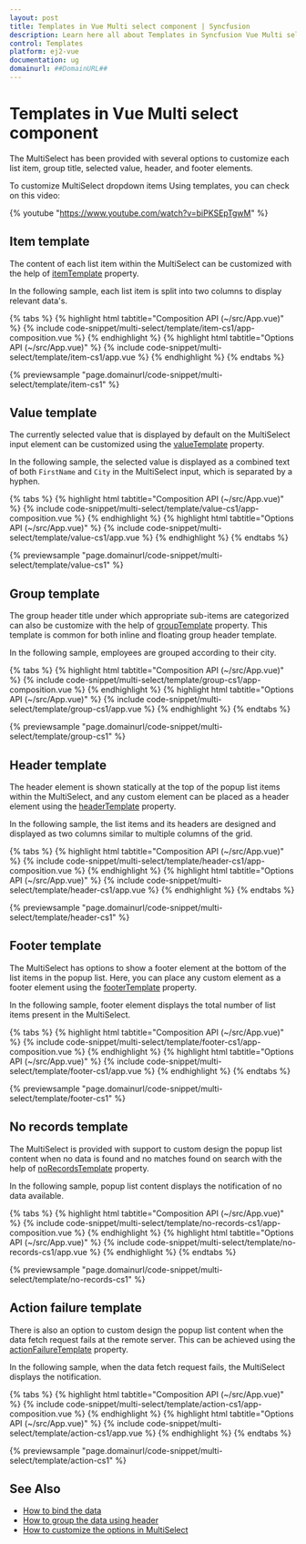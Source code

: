```yaml
---
layout: post
title: Templates in Vue Multi select component | Syncfusion
description: Learn here all about Templates in Syncfusion Vue Multi select component of Syncfusion Essential JS 2 and more.
control: Templates 
platform: ej2-vue
documentation: ug
domainurl: ##DomainURL##
---
```


# Templates in Vue Multi select component

The MultiSelect has been provided with several options to customize each list item, group title, selected value, header, and footer elements.

To customize MultiSelect dropdown items Using templates, you can check on this video:

{% youtube "https://www.youtube.com/watch?v=biPKSEpTgwM" %}

## Item template

The content of each list item within the MultiSelect can be customized with the help of [itemTemplate](https://ej2.syncfusion.com/vue/documentation/api/multi-select/#itemtemplate) property.

In the following sample, each list item is split into two columns to display relevant data's.

{% tabs %}
{% highlight html tabtitle="Composition API (~/src/App.vue)" %}
{% include code-snippet/multi-select/template/item-cs1/app-composition.vue %}
{% endhighlight %}
{% highlight html tabtitle="Options API (~/src/App.vue)" %}
{% include code-snippet/multi-select/template/item-cs1/app.vue %}
{% endhighlight %}
{% endtabs %}
        
{% previewsample "page.domainurl/code-snippet/multi-select/template/item-cs1" %}

## Value template

The currently selected value that is displayed by default on the MultiSelect input element can be customized using the [valueTemplate](https://ej2.syncfusion.com/vue/documentation/api/multi-select/#valuetemplate) property.

In the following sample, the selected value is displayed as a combined text of both `FirstName` and `City` in the MultiSelect input, which is separated by a hyphen.

{% tabs %}
{% highlight html tabtitle="Composition API (~/src/App.vue)" %}
{% include code-snippet/multi-select/template/value-cs1/app-composition.vue %}
{% endhighlight %}
{% highlight html tabtitle="Options API (~/src/App.vue)" %}
{% include code-snippet/multi-select/template/value-cs1/app.vue %}
{% endhighlight %}
{% endtabs %}
        
{% previewsample "page.domainurl/code-snippet/multi-select/template/value-cs1" %}

## Group template

The group header title under which appropriate sub-items are categorized can also be customize with the help of [groupTemplate](https://ej2.syncfusion.com/vue/documentation/api/multi-select/#grouptemplate) property. This template is common for both inline and floating group header template.

In the following sample, employees are grouped according to their city.

{% tabs %}
{% highlight html tabtitle="Composition API (~/src/App.vue)" %}
{% include code-snippet/multi-select/template/group-cs1/app-composition.vue %}
{% endhighlight %}
{% highlight html tabtitle="Options API (~/src/App.vue)" %}
{% include code-snippet/multi-select/template/group-cs1/app.vue %}
{% endhighlight %}
{% endtabs %}
        
{% previewsample "page.domainurl/code-snippet/multi-select/template/group-cs1" %}

## Header template

The header element is shown statically at the top of the popup list items within the MultiSelect, and any custom element can be placed as a header element using the [headerTemplate](https://ej2.syncfusion.com/vue/documentation/api/multi-select/#headertemplate) property.

In the following sample, the list items and its headers are designed and displayed as two columns similar to multiple columns of the grid.

{% tabs %}
{% highlight html tabtitle="Composition API (~/src/App.vue)" %}
{% include code-snippet/multi-select/template/header-cs1/app-composition.vue %}
{% endhighlight %}
{% highlight html tabtitle="Options API (~/src/App.vue)" %}
{% include code-snippet/multi-select/template/header-cs1/app.vue %}
{% endhighlight %}
{% endtabs %}
        
{% previewsample "page.domainurl/code-snippet/multi-select/template/header-cs1" %}

## Footer template

The MultiSelect has options to show a footer element at the bottom of the list items in the popup list. Here, you can place any custom element as a footer element using the [footerTemplate](https://ej2.syncfusion.com/vue/documentation/api/multi-select/#footertemplate) property.

In the following sample, footer element displays the total number of list items present in the MultiSelect.

{% tabs %}
{% highlight html tabtitle="Composition API (~/src/App.vue)" %}
{% include code-snippet/multi-select/template/footer-cs1/app-composition.vue %}
{% endhighlight %}
{% highlight html tabtitle="Options API (~/src/App.vue)" %}
{% include code-snippet/multi-select/template/footer-cs1/app.vue %}
{% endhighlight %}
{% endtabs %}
        
{% previewsample "page.domainurl/code-snippet/multi-select/template/footer-cs1" %}

## No records template

The MultiSelect is provided with support to custom design the popup list content when no data is found and no matches found on search with the help of [noRecordsTemplate](https://ej2.syncfusion.com/vue/documentation/api/multi-select/#norecordstemplate) property.

In the following sample, popup list content displays the notification of no data available.

{% tabs %}
{% highlight html tabtitle="Composition API (~/src/App.vue)" %}
{% include code-snippet/multi-select/template/no-records-cs1/app-composition.vue %}
{% endhighlight %}
{% highlight html tabtitle="Options API (~/src/App.vue)" %}
{% include code-snippet/multi-select/template/no-records-cs1/app.vue %}
{% endhighlight %}
{% endtabs %}
        
{% previewsample "page.domainurl/code-snippet/multi-select/template/no-records-cs1" %}

## Action failure template

There is also an option to custom design the popup list content when the data fetch request fails at the remote server. This can be achieved using the [actionFailureTemplate](https://ej2.syncfusion.com/vue/documentation/api/multi-select/#actionfailuretemplate) property.

In the following sample, when the data fetch request fails, the MultiSelect displays the notification.

{% tabs %}
{% highlight html tabtitle="Composition API (~/src/App.vue)" %}
{% include code-snippet/multi-select/template/action-cs1/app-composition.vue %}
{% endhighlight %}
{% highlight html tabtitle="Options API (~/src/App.vue)" %}
{% include code-snippet/multi-select/template/action-cs1/app.vue %}
{% endhighlight %}
{% endtabs %}
        
{% previewsample "page.domainurl/code-snippet/multi-select/template/action-cs1" %}

## See Also

* [How to bind the data](./data-binding)
* [How to group the data using header](./grouping)
* [How to customize the options in MultiSelect](./chip-customization)
